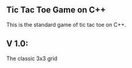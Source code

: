 ## Tic Tac Toe Game on C++

This is the standard game of tic tac toe on C++. 

## V 1.0:
The classic 3x3 grid
